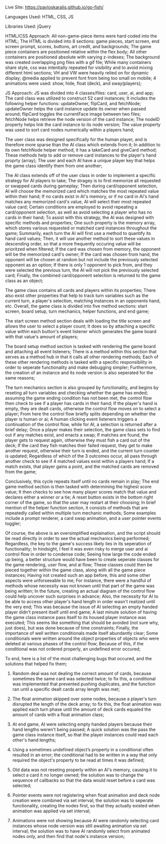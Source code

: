 Live Site: https://pavloskaralis.github.io/go-fish/

Languages Used: HTML, CSS, JS

Libraries Used: jQuery

HTML/CSS Approach: 
All non-game-piece items were hard coded into the HTML;
The HTML is divided into 8 sections: game pieces, start screen, end screen prompt, scores, buttons, art credit, and backgrounds; 
The game piece containers are positioned relative within the flex body;
All other containers are positioned absolute with varying z-indexes; 
The background was created overlapping png files with a gif file; 
While many containers share style, css was intentially repeated for visibility and to avoid mixing different html sections;
VH and VW were heavily relied on for dynamic display;
@media applied to prevent font from being too small on mobile; 
4 animations were used: show, hide, float (deck), and sway(players);

JS Approach:
JS was divided into 4 classes/files: card, user, ai, and app;
The card class was utilized to construct 52 card instances;
It includes the following helper functions: updateOwner, flipCard, and fetchNode;
updateOwner helps the card instance update its owner when passed around;
flipCard toggles the currentFace image between two files; 
fetchNode helps retrieve the node version of the card instance;
The nodeID property helps link the card instance to its node version;
The value property was used to sort card nodes numerically within a players hand;

The user class was designed specifically for the human player, and is therefore more sparse than the AI class which extends from it;
In addition to its own fetchNode helper method, it has a takeCard and giveCard method;
These methods help to add or remove card instances to the player's hand proprty (array); 
The user and each AI have a unique player key that helps the game class identify them from one another;

The AI class extends off of the user class in order to implement a specific strategy for AI players to take; 
The stragey is to first memorize all requested or swapped cards during gameplay;
Then during card/opponent selection, AI will choose the memorized card which matches the most repeated value within their hand;
If no cards exist in AI's memory, or if no card in AI's hand matches any memorized card's value, AI will select their most repeated value card;
Certain conditions are employed to avoid repeating a card/opponent selection, as well as avoid selecting a player who has no cards in their hand;
To assist with this strategy, the AI was designed with specific methods and properties;
One such property is the memory array, which stores various requested or matched card instances throughout the game;
Summarily, each turn the AI will first use a method to quantify its hand card values; 
Then, it will use another method to sort these values in descending order, so that a more frequently occuring value will be prioritzed when filtered;
If the card was chosen from memory, the opponent will be the memorized card's owner;
If the card was chosen from hand, the opponent will be chosen at random but not include the previously selected opponent as an option;
If there is only 1 opponent to pick from, and they were selected the previous turn, the AI will not pick the previously selected card; 
Finally, the combined card/opponent selection is returned to the game class as an object; 

The game class contains all cards and players within its properties;
There also exist other properties that help to track turn variables such as the current turn, a player's selection, matching instances in an opponents hand, etc.
Overall, the game class is divided into five method sections: start screen, board setup, turn mechanics, helper functions, and end game;

The start screen method section deals with loading the title screen and allows the user to select a player count;
It does so by attaching a specific value within each button's event listener which generates the game board with that value's amount of players; 

The board setup method section is tasked with rendering the game board and attaching all event listeners;
There is a method within this section that serves as a method hub in that it calls all other rendering methods; 
Each of these other rendering methods is tasked with a specific responsibility in order to seperate functionality and make debugging simpler; 
Furthermore, the creation of an instance and its node version is also seperated for the same reasons;

The turn mechanics section is also grouped by functionality, and begins by reseting all turn variables and checking whether the game has ended; 
assuming the game ending condition has not been met, the control flow then check to see if a player has cards in their hand;
If the player's hand is empty, they are dealt cards, otherwise the control flow moves on to select a player;
From here the control flow briefly splits depending on whether the player is human or ai;
A human clicking event listeners triggers a continuation of the control flow, while for AI, a selection is returned after a brief delay;
Once a player makes their selection, the game class sets to find out if any matches exist, and enacts a swap;
If matches are found, the player gets to request again, otherwise they must fish a card out of the deck;
If the card they fish matches their failed request, they get to make another request, otherwise their turn is ended, and the current turn counter is updated;
Regardless of which of the 3 outcomes occur, all pass through another check to see if 4 matched values exist within a players hand;
If a match exists, that player gains a point, and the matched cards are removed from the game;

Conclusively, this cycle repeats itself until no cards remain in play;
The end game method section is then tasked with determining the highest score value;
It then checks to see how many player scores match that value and declares either a winner or a tie; 
A reset button exists in the bottom right corner of the game, so that the user may restart at their choosing; 
In brief mention of the helper function section, it consists of methods that are repeatedly called within multiple turn mechanic methods;
Some examples include a prompt renderer, a card swap animation, and a user pointer events toggler;

Of course, the above is an oversimplified explaination, and the script should be read directly in order to see the actual mechanics being performed; 
Regardless, the key to the game's success likely lies in its seperation of functionality;
In hindsight, I feel it was even risky to merge user and ai control flow in order to condense code;
Seeing how large the code ended up being, a better structure would have been to create seperate classes for the game rendering, user flow, and ai flow;
These classes could then be pieced together within the game class, along with all the game piece instances; 
Having not created such an app before, this and some other aspects were unforseeable to me;
For instance, there were a handful of methods whose necessity was not known until that part of the game was being written; 
In the future, creating an actual diagram of the control flow could help uncover such surprises in advance;
Also, the necessity for AI to be able to access other player's hand length in order wasn't realized until the very end;
This was because the issue of AI selecting an empty handed player didn't present itself until end game; 
A last minute solution of having the game class instance pass itself to its housed player instance was executed;
This seems like something that should be avoided (not sure why, just does), but was done because of time constraints; 
Finally, the importance of well  written conditionals made itself abundantly clear;
Some conditionals were written around the object properties of objects who were deleted at various phases of the control flow;
Because of this, if the conditional was not ordered properly, an undefined error occured; 

To end, here is a list of the most challenging bugs that occured, and the solutions that helped fix them;

1. Random deal was not dealing the correct amount of cards, because sometimes the same card was selected twice;
to fix this, a conditional was implemented that prevented pushing duplicates, and the function ran until a specific dealt cards array length was met; 

2. The float animation skipped over some nodes, because a player's turn disrupted the length of the deck array;
to fix this, the float animation was applied each turn phase until the amount of deck cards equaled the amount of cards with a float animation class; 

3. At end game, AI were selecting empty handed players because their hand lengths weren't being passed;
A quick solution was the pass the game class instance itself, so that the player instances could read each other's hand lengths; 

4. Using a sometimes undefined object’s property in a conditional often resulted in an error; 
the conditional had to be written in a way that only required the object's property to be read at times it was defined; 

5. Old data was not reseting properly within an AI's memory, causing it to select a card it no longer owned; 
the solution was to change the sequence of callbacks so that the data would reset before a card was selected; 

6. Pointer events were not registering when float animation and deck node creation were combined via set interval;
the solution was to seperate functionality, creating the nodes first, so that they actually existed when animation was applied via set interval; 

7. Animations were not showing because AI were randomly selecting card instances whose node version was still awaiting animation via set interval; 
the solution was to have AI randomly select from animated nodes only, and then find that node's instance version; 



 
